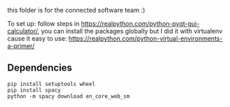 this folder is for the connected software team :)

To set up: follow steps in https://realpython.com/python-pyqt-gui-calculator/, you can install the packages globally but I did it with virtualenv cause it easy to use: https://realpython.com/python-virtual-environments-a-primer/

## Dependencies
```
pip install setuptools wheel
pip install spacy
python -m spacy download en_core_web_sm
```
